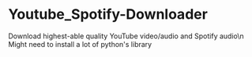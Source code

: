 ﻿# Youtube_Spotify-Downloader
Download highest-able quality YouTube video/audio and Spotify audio\n
Might need to install a lot of python's library
